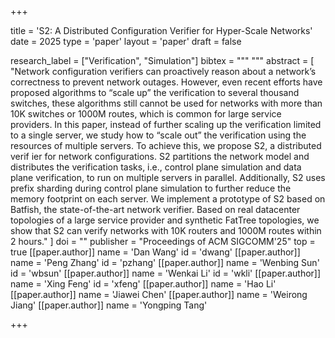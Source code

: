 +++

title = 'S2: A Distributed Configuration Verifier for Hyper-Scale Networks'
date = 2025
type = 'paper'
layout = 'paper'
draft = false

research_label = ["Verification", "Simulation"]
bibtex = """
"""
abstract = [
    "Network configuration verifiers can proactively reason about a network’s correctness to prevent network outages. However, even recent efforts have proposed algorithms to “scale up” the verification to several thousand switches, these algorithms still cannot be used for networks with more than 10K switches or 1000M routes, which is common for large service providers. In this paper, instead of further scaling up the verification limited to a single server, we study how to “scale out” the verification using the resources of multiple servers. To achieve this, we propose S2, a distributed verif ier for network configurations. S2 partitions the network model and distributes the verification tasks, i.e., control plane simulation and data plane verification, to run on multiple servers in parallel. Additionally, S2 uses prefix sharding during control plane simulation to further reduce the memory footprint on each server. We implement a prototype of S2 based on Batfish, the state-of-the-art network verifier. Based on real datacenter topologies of a large service provider and synthetic FatTree topologies, we show that S2 can verify networks with 10K routers and 1000M routes within 2 hours."
]
doi = ""
publisher = "Proceedings of ACM SIGCOMM'25"
top = true
[[paper.author]]
    name = 'Dan Wang'
    id = 'dwang'
[[paper.author]]
    name = 'Peng Zhang'
    id = 'pzhang'
[[paper.author]]
    name = 'Wenbing Sun'
    id = 'wbsun'
[[paper.author]]
    name = 'Wenkai Li'
    id = 'wkli'
[[paper.author]]
    name = 'Xing Feng'
    id = 'xfeng'
[[paper.author]]
    name = 'Hao Li'
[[paper.author]]
    name = 'Jiawei Chen'
[[paper.author]]
    name = 'Weirong Jiang'
[[paper.author]]
    name = 'Yongping Tang'

+++